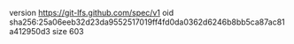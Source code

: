 version https://git-lfs.github.com/spec/v1
oid sha256:25a06eeb32d23da9552517019ff4fd0da0362d6246b8bb5ca87ac81a412950d3
size 603
